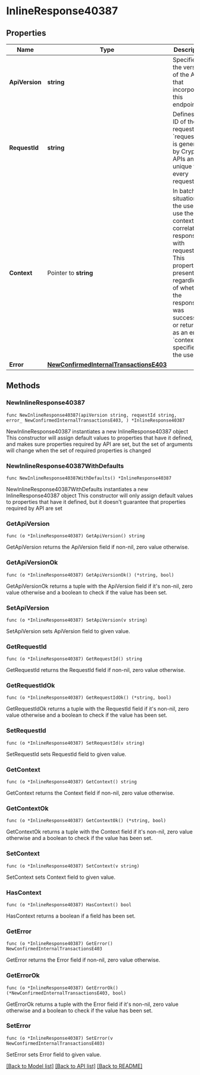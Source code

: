 # InlineResponse40387

## Properties

Name | Type | Description | Notes
------------ | ------------- | ------------- | -------------
**ApiVersion** | **string** | Specifies the version of the API that incorporates this endpoint. | 
**RequestId** | **string** | Defines the ID of the request. The &#x60;requestId&#x60; is generated by Crypto APIs and it&#39;s unique for every request. | 
**Context** | Pointer to **string** | In batch situations the user can use the context to correlate responses with requests. This property is present regardless of whether the response was successful or returned as an error. &#x60;context&#x60; is specified by the user. | [optional] 
**Error** | [**NewConfirmedInternalTransactionsE403**](NewConfirmedInternalTransactionsE403.md) |  | 

## Methods

### NewInlineResponse40387

`func NewInlineResponse40387(apiVersion string, requestId string, error_ NewConfirmedInternalTransactionsE403, ) *InlineResponse40387`

NewInlineResponse40387 instantiates a new InlineResponse40387 object
This constructor will assign default values to properties that have it defined,
and makes sure properties required by API are set, but the set of arguments
will change when the set of required properties is changed

### NewInlineResponse40387WithDefaults

`func NewInlineResponse40387WithDefaults() *InlineResponse40387`

NewInlineResponse40387WithDefaults instantiates a new InlineResponse40387 object
This constructor will only assign default values to properties that have it defined,
but it doesn't guarantee that properties required by API are set

### GetApiVersion

`func (o *InlineResponse40387) GetApiVersion() string`

GetApiVersion returns the ApiVersion field if non-nil, zero value otherwise.

### GetApiVersionOk

`func (o *InlineResponse40387) GetApiVersionOk() (*string, bool)`

GetApiVersionOk returns a tuple with the ApiVersion field if it's non-nil, zero value otherwise
and a boolean to check if the value has been set.

### SetApiVersion

`func (o *InlineResponse40387) SetApiVersion(v string)`

SetApiVersion sets ApiVersion field to given value.


### GetRequestId

`func (o *InlineResponse40387) GetRequestId() string`

GetRequestId returns the RequestId field if non-nil, zero value otherwise.

### GetRequestIdOk

`func (o *InlineResponse40387) GetRequestIdOk() (*string, bool)`

GetRequestIdOk returns a tuple with the RequestId field if it's non-nil, zero value otherwise
and a boolean to check if the value has been set.

### SetRequestId

`func (o *InlineResponse40387) SetRequestId(v string)`

SetRequestId sets RequestId field to given value.


### GetContext

`func (o *InlineResponse40387) GetContext() string`

GetContext returns the Context field if non-nil, zero value otherwise.

### GetContextOk

`func (o *InlineResponse40387) GetContextOk() (*string, bool)`

GetContextOk returns a tuple with the Context field if it's non-nil, zero value otherwise
and a boolean to check if the value has been set.

### SetContext

`func (o *InlineResponse40387) SetContext(v string)`

SetContext sets Context field to given value.

### HasContext

`func (o *InlineResponse40387) HasContext() bool`

HasContext returns a boolean if a field has been set.

### GetError

`func (o *InlineResponse40387) GetError() NewConfirmedInternalTransactionsE403`

GetError returns the Error field if non-nil, zero value otherwise.

### GetErrorOk

`func (o *InlineResponse40387) GetErrorOk() (*NewConfirmedInternalTransactionsE403, bool)`

GetErrorOk returns a tuple with the Error field if it's non-nil, zero value otherwise
and a boolean to check if the value has been set.

### SetError

`func (o *InlineResponse40387) SetError(v NewConfirmedInternalTransactionsE403)`

SetError sets Error field to given value.



[[Back to Model list]](../README.md#documentation-for-models) [[Back to API list]](../README.md#documentation-for-api-endpoints) [[Back to README]](../README.md)


